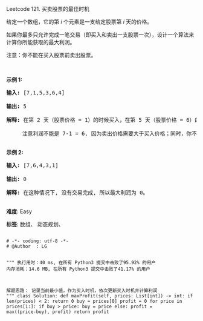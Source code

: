 Leetcode 121. 买卖股票的最佳时机
<p>给定一个数组，它的第&nbsp;<em>i</em> 个元素是一支给定股票第 <em>i</em> 天的价格。</p>


<p>如果你最多只允许完成一笔交易（即买入和卖出一支股票一次），设计一个算法来计算你所能获取的最大利润。</p>



<p>注意：你不能在买入股票前卖出股票。</p>



<p>&nbsp;</p>



<p><strong>示例 1:</strong></p>



<pre><strong>输入:</strong> [7,1,5,3,6,4]

<strong>输出:</strong> 5

<strong>解释: </strong>在第 2 天（股票价格 = 1）的时候买入，在第 5 天（股票价格 = 6）的时候卖出，最大利润 = 6-1 = 5 。

     注意利润不能是 7-1 = 6, 因为卖出价格需要大于买入价格；同时，你不能在买入前卖出股票。

</pre>



<p><strong>示例 2:</strong></p>



<pre><strong>输入:</strong> [7,6,4,3,1]

<strong>输出:</strong> 0

<strong>解释: </strong>在这种情况下, 没有交易完成, 所以最大利润为 0。

</pre>





 **难度**: Easy



 **标签**: 数组、 动态规划、 





<div class="hcb_wrap">
<pre class="prism undefined-numbers lang-python" data-lang="Python"><code>
# -*- coding: utf-8 -*-
# @Author  : LG

"""
执行用时：40 ms, 在所有 Python3 提交中击败了95.92% 的用户
内存消耗：14.6 MB, 在所有 Python3 提交中击败了41.17% 的用户

解题思路：
    记录当前最小值，作为买入时机，依次更新买入时机并计算利润
"""
class Solution:
    def maxProfit(self, prices: List[int]) -> int:
        if len(prices) < 2:
            return 0
        buy = prices[0]
        profit = 0
        for price in prices[1:]:
            if buy > price:
                buy = price
            else:
                profit = max((price-buy), profit)
        return profit</code></pre></div>
